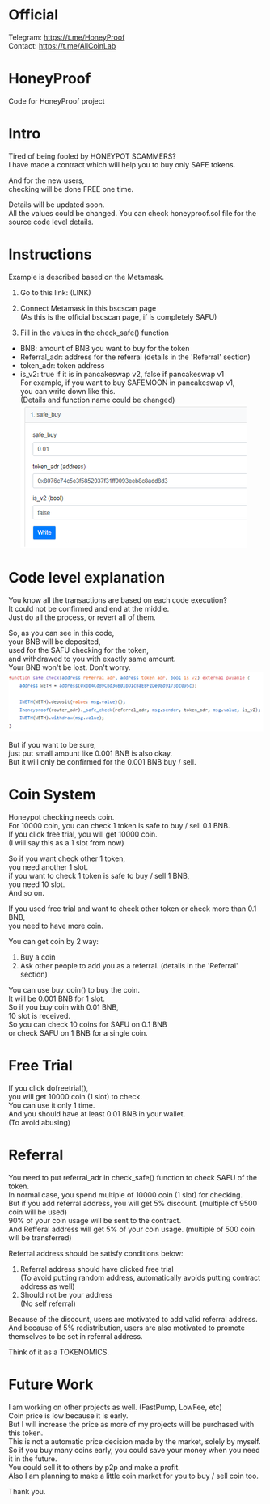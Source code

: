 # Official
Telegram: https://t.me/HoneyProof  
Contact: https://t.me/AllCoinLab

# HoneyProof
Code for HoneyProof project

# Intro
Tired of being fooled by HONEYPOT SCAMMERS?  
I have made a contract which will help you to buy only SAFE tokens.

And for the new users,  
checking will be done FREE one time.

Details will be updated soon.  
All the values could be changed.
You can check honeyproof.sol file for the source code level details.  

# Instructions  

Example is described based on the Metamask.
1. Go to this link:
(LINK)

2. Connect Metamask in this bscscan page  
(As this is the official bscscan page, if is completely SAFU)

3. Fill in the values in the check_safe() function
- BNB: amount of BNB you want to buy for the token
- Referral_adr: address for the referral (details in the 'Referral' section)
- token_adr: token address
- is_v2: true if it is in pancakeswap v2, false if pancakeswap v1  
For example, if you want to buy SAFEMOON in pancakeswap v1,  
you can write down like this.  
(Details and function name could be changed)  
![plot](./res/safe_buy_good.PNG)

# Code level explanation
You know all the transactions are based on each code execution?  
It could not be confirmed and end at the middle.  
Just do all the process, or revert all of them.


So, as you can see in this code,  
your BNB will be deposited,  
used for the SAFU checking for the token,  
and withdrawed to you with exactly same amount.  
Your BNB won't be lost. Don't worry.
![plot](./res/safe_depowith.PNG)

But if you want to be sure,  
just put small amount like 0.001 BNB is also okay.  
But it will only be confirmed for the 0.001 BNB buy / sell.

# Coin System
Honeypot checking needs coin.  
For 10000 coin, you can check 1 token is safe to buy / sell 0.1 BNB.  
If you click free trial, you will get 10000 coin.  
(I will say this as a 1 slot from now)

So if you want check other 1 token,  
you need another 1 slot.  
if you want to check 1 token is safe to buy / sell 1 BNB,  
you need 10 slot.  
And so on.

If you used free trial and want to check other token or check more than 0.1 BNB,  
you need to have more coin.

You can get coin by 2 way:  
1. Buy a coin  
2. Ask other people to add you as a referral. (details in the 'Referral' section)

You can use buy_coin() to buy the coin.  
It will be 0.001 BNB for 1 slot.  
So if you buy coin with 0.01 BNB,  
10 slot is received.  
So you can check 10 coins for SAFU on 0.1 BNB  
or check SAFU on 1 BNB for a single coin.  

# Free Trial
If you click dofreetrial(),  
you will get 10000 coin (1 slot) to check.   
You can use it only 1 time.  
And you should have at least 0.01 BNB in your wallet.  
(To avoid abusing)  

# Referral
You need to put referral_adr in check_safe() function to check SAFU of the token.  
In normal case, you spend multiple of 10000 coin (1 slot) for checking.  
But if you add referral address, you will get 5% discount. (multiple of 9500 coin will be used)  
90% of your coin usage will be sent to the contract.  
And Refferal address will get 5% of your coin usage. (multiple of 500 coin will be transferred)  

Referral address should be satisfy conditions below:  
1. Referral address should have clicked free trial  
(To avoid putting random address, automatically avoids putting contract address as well)  
2. Should not be your address  
(No self referral)

Because of the discount, users are motivated to add valid referral address.  
And because of 5% redistribution, users are also motivated to promote themselves to be set in referral address.  

Think of it as a TOKENOMICS.

# Future Work
I am working on other projects as well. (FastPump, LowFee, etc)  
Coin price is low because it is early.  
But I will increase the price as more of my projects will be purchased with this token.  
This is not a automatic price decision made by the market, solely by myself.  
So if you buy many coins early, you could save your money when you need it in the future.  
You could sell it to others by p2p and make a profit.  
Also I am planning to make a little coin market for you to buy / sell coin too.  

Thank you.
